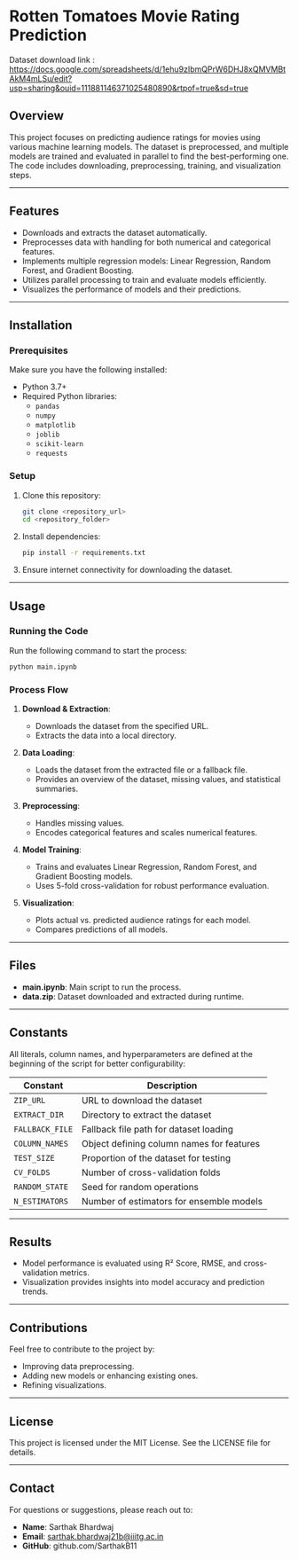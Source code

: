 # Rotten Tomatoes Movie Rating Prediction

Dataset download link : https://docs.google.com/spreadsheets/d/1ehu9zIbmQPrW6DHJ8xQMVMBtAkM4mLSu/edit?usp=sharing&ouid=111881146371025480890&rtpof=true&sd=true


## Overview
This project focuses on predicting audience ratings for movies using various machine learning models. The dataset is preprocessed, and multiple models are trained and evaluated in parallel to find the best-performing one. The code includes downloading, preprocessing, training, and visualization steps.

---

## Features
- Downloads and extracts the dataset automatically.
- Preprocesses data with handling for both numerical and categorical features.
- Implements multiple regression models: Linear Regression, Random Forest, and Gradient Boosting.
- Utilizes parallel processing to train and evaluate models efficiently.
- Visualizes the performance of models and their predictions.

---

## Installation

### Prerequisites
Make sure you have the following installed:
- Python 3.7+
- Required Python libraries:
  - `pandas`
  - `numpy`
  - `matplotlib`
  - `joblib`
  - `scikit-learn`
  - `requests`

### Setup
1. Clone this repository:
   ```bash
   git clone <repository_url>
   cd <repository_folder>
   ```

2. Install dependencies:
   ```bash
   pip install -r requirements.txt
   ```

3. Ensure internet connectivity for downloading the dataset.

---

## Usage

### Running the Code
Run the following command to start the process:
```bash
python main.ipynb
```

### Process Flow
1. **Download & Extraction**:
   - Downloads the dataset from the specified URL.
   - Extracts the data into a local directory.

2. **Data Loading**:
   - Loads the dataset from the extracted file or a fallback file.
   - Provides an overview of the dataset, missing values, and statistical summaries.

3. **Preprocessing**:
   - Handles missing values.
   - Encodes categorical features and scales numerical features.

4. **Model Training**:
   - Trains and evaluates Linear Regression, Random Forest, and Gradient Boosting models.
   - Uses 5-fold cross-validation for robust performance evaluation.

5. **Visualization**:
   - Plots actual vs. predicted audience ratings for each model.
   - Compares predictions of all models.

---

## Files
- **main.ipynb**: Main script to run the process.
- **data.zip**: Dataset downloaded and extracted during runtime.

---

## Constants
All literals, column names, and hyperparameters are defined at the beginning of the script for better configurability:

| Constant           | Description                                    |
|--------------------|------------------------------------------------|
| `ZIP_URL`          | URL to download the dataset                   |
| `EXTRACT_DIR`      | Directory to extract the dataset              |
| `FALLBACK_FILE`    | Fallback file path for dataset loading        |
| `COLUMN_NAMES`     | Object defining column names for features     |
| `TEST_SIZE`        | Proportion of the dataset for testing         |
| `CV_FOLDS`         | Number of cross-validation folds              |
| `RANDOM_STATE`     | Seed for random operations                    |
| `N_ESTIMATORS`     | Number of estimators for ensemble models      |

---

## Results
- Model performance is evaluated using R² Score, RMSE, and cross-validation metrics.
- Visualization provides insights into model accuracy and prediction trends.

---

## Contributions
Feel free to contribute to the project by:
- Improving data preprocessing.
- Adding new models or enhancing existing ones.
- Refining visualizations.

---

## License
This project is licensed under the MIT License. See the LICENSE file for details.

---

## Contact
For questions or suggestions, please reach out to:
- **Name**: Sarthak Bhardwaj
- **Email**: sarthak.bhardwaj21b@iiitg.ac.in
- **GitHub**: github.com/SarthakB11

